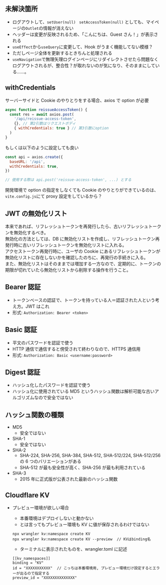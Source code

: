 ## 未解決箇所

- ログアウトして、`setUser(null)` ` setAccessToken(null)` としても、マイページの`Outlet`の情報が消えない
- ヘッダーは変更が反映されるため、「こんにちは、Guest さん！」が表示される
- `useEffect`から`useQuery`に変更して、Hook がうまく機能してない模様？
- ただしページ全体を更新するときちんと処理される
- `useNavigation`で無理矢理ログインページにリダイレクトさせたら問題なくログアウトされるが、整合性？が取れないのが気になり、そのままにしている……。

## withCredentials

サーバーサイドと Cookie のやりとりをする場合、axios で option が必要

```js
async function reissueAccessToken() {
  const res = await axios.post(
    '/api/reissue-access-token',
    {}, // 第2引数はリクエストボディ
    { withCredentials: true } // 第3引数にoption
  )
}
```

もしくは以下のように設定しても良い

```js
const api = axios.create({
  baseURL: '/api',
  withCredentials: true,
})

// 使用する際は api.post('reissue-access-token', ...) とする
```

開発環境で option の指定をしなくても Cookie のやりとりができているのは、`vite.config.js`にて proxy 設定をしているから？

## JWT の無効化リスト

本来であれば、リフレッシュトークンを再発行したら、古いリフレッシュトークンを無効化するべき。  
無効化の方法としては、DB に無効化リストを作成し、リフレッシュトークン再発行時に古いリフレッシュトークンを無効化リストに入れる。  
アクセストークン再発行時に、ユーザの Cookie にあるリフレッシュトークンが無効化リストに存在しないかを確認したのちに、再発行の手続きに入る。  
また、無効化リストはそのままでは増加する一方なので、定期的に、トークンの期限が切れていたら無効化リストから削除する操作を行うこと。

## Bearer 認証

- トークンベースの認証で、トークンを持っている人＝認証された人という考え方。JWT はこれ
- 形式: `Authorization: Bearer <token>`

## Basic 認証

- 平文のパスワードを認証で使う
- HTTP 通信で通信すると傍受されて終わりなので、HTTPS 通信用
- 形式: `Authorization: Basic <username:password>`

## Digest 認証

- ハッシュ化したパスワードを認証で使う
- ハッシュ化に使用されている MD5 というハッシュ関数は解析可能な古いアルゴリズムなので安全ではない

## ハッシュ関数の種類

- MD5
  - 安全ではない
- SHA-1
  - 安全ではない
- SHA-2
  - SHA-224, SHA-256, SHA-384, SHA-512, SHA-512/224, SHA-512/256 の 6 つのバリエーションがある
  - SHA-512 が最も安全性が高く、SHA-256 が最も利用されている
- SHA-3
  - 2015 年に正式版が公表された最新のハッシュ関数

## Cloudflare KV

- プレビュー環境が欲しい場合

  - 本番環境はデプロイしないと動かない
  - とは言ってもプレビュー環境も KV に値が保存されるわけではない

  ```
  npx wrangler kv:namespace create KV
  npx wrangler kv:namespace create KV --preview  // KVはbinding名
  ```

  - ターミナルに表示されたものを、wrangler.toml に記述

  ```
  [[kv_namespaces]]
  binding = "KV"
  id = "XXXXXXXXXXX"  // こっちは本番環境用, プレビュー環境だけ設定するとエラーが出るので指定する
  preview_id = "XXXXXXXXXXXXXX"
  ```
